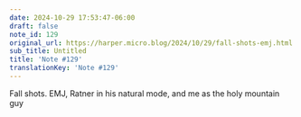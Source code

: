 ```yaml
---
date: 2024-10-29 17:53:47-06:00
draft: false
note_id: 129
original_url: https://harper.micro.blog/2024/10/29/fall-shots-emj.html
sub_title: Untitled
title: 'Note #129'
translationKey: 'Note #129'
---
```


Fall shots. EMJ, Ratner in his natural mode, and me as the holy mountain guy